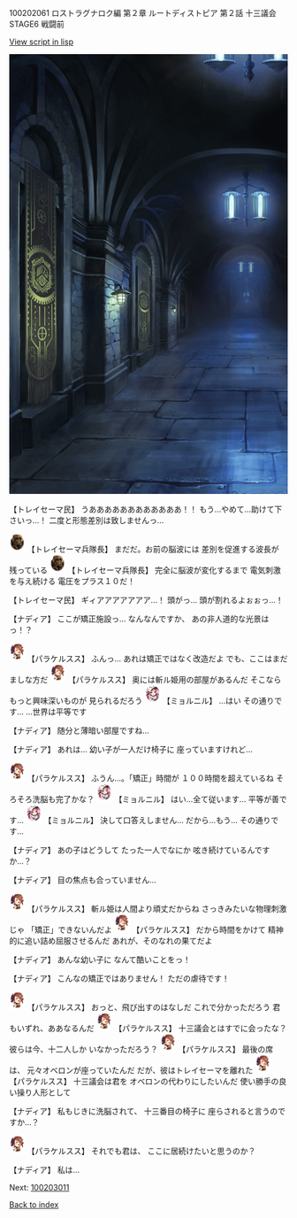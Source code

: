 100202061 ロストラグナロク編 第２章 ルートディストピア 第２話 十三議会 STAGE6 戦闘前

[View script in lisp](../scripts/100202061.txt)

![201_center.png](../images/backgrounds/201_center.png)

【トレイセーマ民】
うああああああああああああ！！
もう…やめて…助けて下さいっ…！
二度と形態差別は致しませんっ…

<img src="../images/units/3830007.png" alt="3830007.png" height="34"/>
【トレイセーマ兵隊長】
まだだ。お前の脳波には
差別を促進する波長が
残っている

<img src="../images/units/3830007.png" alt="3830007.png" height="34"/>
【トレイセーマ兵隊長】
完全に脳波が変化するまで
電気刺激を与え続ける
電圧をプラス１０だ！

【トレイセーマ民】
ギィアアアアアアア…！
頭がっ…
頭が割れるよぉぉっ…！

【ナディア】
ここが矯正施設っ…
なんなんですか、
あの非人道的な光景はっ！？

<img src="../images/units/3101311.png" alt="3101311.png" height="34"/>
【パラケルスス】
ふんっ…
あれは矯正ではなく改造だよ
でも、ここはまだましな方だ

<img src="../images/units/3101311.png" alt="3101311.png" height="34"/>
【パラケルスス】
奥には斬ル姫用の部屋があるんだ
そこならもっと興味深いものが
見られるだろう

<img src="../images/units/3200111.png" alt="3200111.png" height="34"/>
【ミョルニル】
…はい
その通りです…
…世界は平等です

【ナディア】
随分と薄暗い部屋ですね…

【ナディア】
あれは…
幼い子が一人だけ椅子に
座っていますけれど…

<img src="../images/units/3101311.png" alt="3101311.png" height="34"/>
【パラケルスス】
ふうん…。「矯正」時間が
１００時間を超えているね
そろそろ洗脳も完了かな？

<img src="../images/units/3200111.png" alt="3200111.png" height="34"/>
【ミョルニル】
はい…全て従います…
平等が善です…

<img src="../images/units/3200111.png" alt="3200111.png" height="34"/>
【ミョルニル】
決して口答えしません…
だから…もう…
その通りです…

【ナディア】
あの子はどうして
たった一人でなにか
呟き続けているんですか…？

【ナディア】
目の焦点も合っていません…

<img src="../images/units/3101311.png" alt="3101311.png" height="34"/>
【パラケルスス】
斬ル姫は人間より頑丈だからね
さっきみたいな物理刺激じゃ
「矯正」できないんだよ

<img src="../images/units/3101311.png" alt="3101311.png" height="34"/>
【パラケルスス】
だから時間をかけて
精神的に追い詰め屈服させるんだ
あれが、そのなれの果てだよ

【ナディア】
あんな幼い子に
なんて酷いことをっ！

【ナディア】
こんなの矯正ではありません！
ただの虐待です！

<img src="../images/units/3101311.png" alt="3101311.png" height="34"/>
【パラケルスス】
おっと、飛び出すのはなしだ
これで分かっただろう
君もいずれ、ああなるんだ

<img src="../images/units/3101311.png" alt="3101311.png" height="34"/>
【パラケルスス】
十三議会とはすでに会ったな？
彼らは今、十二人しか
いなかっただろう？

<img src="../images/units/3101311.png" alt="3101311.png" height="34"/>
【パラケルスス】
最後の席は、
元々オベロンが座っていたんだ
だが、彼はトレイセーマを離れた

<img src="../images/units/3101311.png" alt="3101311.png" height="34"/>
【パラケルスス】
十三議会は君を
オベロンの代わりにしたいんだ
使い勝手の良い操り人形として

【ナディア】
私もじきに洗脳されて、
十三番目の椅子に
座らされると言うのですか…？

<img src="../images/units/3101311.png" alt="3101311.png" height="34"/>
【パラケルスス】
それでも君は、
ここに居続けたいと思うのか？

【ナディア】
私は…

Next: [100203011](100203011.md)

[Back to index](index.md)
